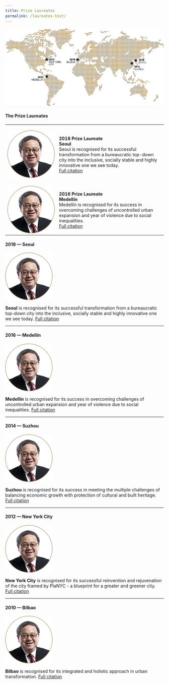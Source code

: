 ```yaml
---
title: Prize Laureates
permalink: /laureates-test/
---
```


![Prize Laureates](/images/laureates/worldmap-laureates.jpg/)

#### **The Prize Laureates**

<table style="width: 100%;" border="0" cellpadding="10">
<tbody>
<tr>
<td style="width: 150px;"><br><img src="/images/jury/peter-ho.png" alt="Peter Ho" /><br></td>
<td><br><strong>2018 Prize Laureate<br />Seoul</strong><br />Seoul is recognised for its successful transformation from a bureaucratic top-down city into the inclusive, socially stable and highly innovative one we see today.<br><a href="/laureates/2018/laureate/">Full citation</a></td>
</tr>
<tr>
<td><br><img src="/images/jury/peter-ho.png" alt="Peter Ho" /><br></td>
<td><br><strong>2016 Prize Laureate<br />Medellín</strong><br />Medellín is recognised for its success in overcoming challenges of uncontrolled urban expansion and year of violence due to social inequalities.<br><a href="/laureates/2016/laureate/">Full citation</a></td>
</tr> 
</tbody>
</table>

#### **2018 — Seoul**

<div style="width:150px"><img src="/images/jury/peter-ho.png" alt="Peter Ho" /></div>

**Seoul** is recognised for its successful transformation from a bureaucratic top-down city into the inclusive, socially stable and highly innovative one we see today. [Full citation](/laureates/2018/laureate/)

---

#### **2016 — Medellín**

<div style="width:150px"><img src="/images/jury/peter-ho.png" alt="Peter Ho" /></div>

**Medellín** is recognised for its success in overcoming challenges of uncontrolled urban expansion and year of violence due to social inequalities. [Full citation](/laureates/2016/laureate/)

---

#### **2014 — Suzhou**

<div style="width:150px"><img src="/images/jury/peter-ho.png" alt="Peter Ho" /></div>

**Suzhou** is recognised for its success in meeting the multiple challenges of balancing economic growth with protection of cultural and built heritage. [Full citation](/laureates/2014/laureate/)

---

#### **2012 — New York City**

<div style="width:150px"><img src="/images/jury/peter-ho.png" alt="Peter Ho" /></div>

**New York City** is recognised for its successful reinvention and rejuvenation of the city framed by PlaNYC - a blueprint for a greater and greener city. [Full citation](/laureates/2012/laureate/)

---

#### **2010 — Bilbao**

<div style="width:150px"><img src="/images/jury/peter-ho.png" alt="Peter Ho" /></div>

**Bilbao** is recognised for its integrated and holistic approach in urban transformation. [Full citation](/laureates/2012/laureate/)
